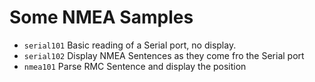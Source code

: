 # Some NMEA Samples

- `serial101` Basic reading of a Serial port, no display.
- `serial102` Display NMEA Sentences as they come fro the Serial port
- `nmea101` Parse RMC Sentence and display the position

